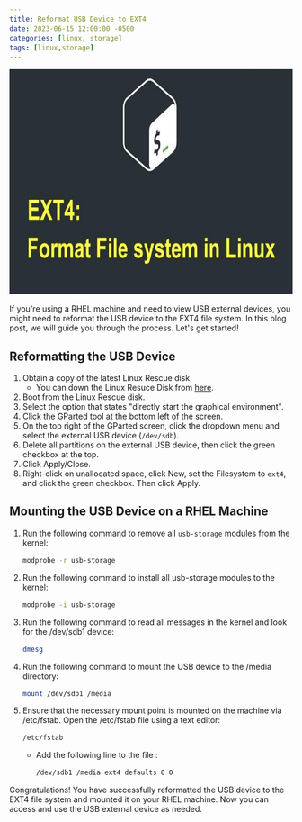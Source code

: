 ```yaml
---
title: Reformat USB Device to EXT4
date: 2023-06-15 12:00:00 -0500
categories: [linux, storage]
tags: [linux,storage]
---
```


<img src="/assets/img/posts/reformat_usb_to_ext4/reformat_usb_to_ext4.png" alt="Reformat USB Device to EXT4" style="height:400px; width:600px;" />


If you're using a RHEL machine and need to view USB external devices, you might need to reformat the USB device to the EXT4 file system. In this blog post, we will guide you through the process. Let's get started!

## Reformatting the USB Device

1. Obtain a copy of the latest Linux Rescue disk.
   * You can down the Linux Resuce Disk from [here](https://www.system-rescue.org/Download/).
2. Boot from the Linux Rescue disk.
3. Select the option that states "directly start the graphical environment".
4. Click the GParted tool at the bottom left of the screen.
5. On the top right of the GParted screen, click the dropdown menu and select the external USB device (`/dev/sdb`).
6. Delete all partitions on the external USB device, then click the green checkbox at the top.
7. Click Apply/Close.
8. Right-click on unallocated space, click New, set the Filesystem to `ext4`, and click the green checkbox. Then click Apply.

## Mounting the USB Device on a RHEL Machine

1. Run the following command to remove all `usb-storage` modules from the kernel:
   ```bash
   modprobe -r usb-storage
   ```

2. Run the following command to install all usb-storage modules to the kernel:
   ```bash
   modprobe -i usb-storage
   ```
3. Run the following command to read all messages in the kernel and look for the /dev/sdb1 device:
   ```bash
   dmesg
   ```
4. Run the following command to mount the USB device to the /media directory:
   ```bash
   mount /dev/sdb1 /media
   ```

5. Ensure that the necessary mount point is mounted on the machine via /etc/fstab. Open the /etc/fstab file using a text editor:
   ```bash
   /etc/fstab
   ```
   * Add the following line to the file : 
      ```bash
      /dev/sdb1 /media ext4 defaults 0 0
      ```
Congratulations! You have successfully reformatted the USB device to the EXT4 file system and mounted it on your RHEL machine. Now you can access and use the USB external device as needed.